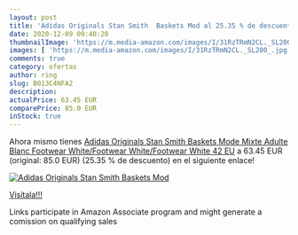 ```yaml
---
layout: post
title: 'Adidas Originals Stan Smith  Baskets Mod al 25.35 % de descuento'
date: 2020-12-09 09:40:20
thumbnailImage: 'https://m.media-amazon.com/images/I/31RzTRmN2CL._SL200_.jpg'
images: [ 'https://m.media-amazon.com/images/I/31RzTRmN2CL._SL200_.jpg' ]
comments: true
category: ofertas
author: ring
slug: B013C4NFA2
description:
actualPrice: 63.45 EUR
comparePrice: 85.0 EUR
inStock: true
---
```


Ahora mismo tienes [Adidas Originals Stan Smith  Baskets Mode Mixte Adulte  Blanc  Footwear White/Footwear White/Footwear White   42 EU](https://www.amazon.fr/dp/B013C4NFA2/?tag=tolees0d-21) a 63.45 EUR (original: 85.0 EUR) (25.35 %  de descuento) en el siguiente enlace!

[![Adidas Originals Stan Smith  Baskets Mod](https://m.media-amazon.com/images/I/31RzTRmN2CL._SL200_.jpg)](https://www.amazon.fr/dp/B013C4NFA2/?tag=tolees0d-21)

[Visítala!!!](https://www.amazon.fr/dp/B013C4NFA2/?tag=tolees0d-21)

Links participate in Amazon Associate program and might generate a comission on qualifying sales
